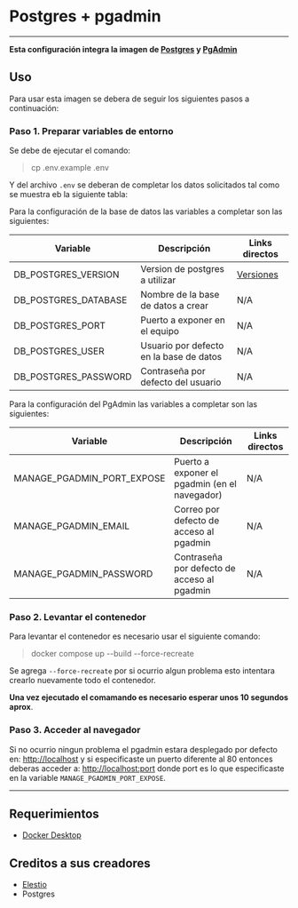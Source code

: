 Postgres + pgadmin
===

<hr>

**Esta configuración integra la imagen de [Postgres](https://hub.docker.com/_/postgres) y [PgAdmin](https://hub.docker.com/r/elestio/pgadmin)**

## Uso

Para usar esta imagen se debera de seguir los siguientes pasos a continuación:

### Paso 1. Preparar variables de entorno

Se debe de ejecutar el comando:
> cp .env.example .env

Y del archivo `.env` se deberan de completar los datos solicitados tal como se muestra eb la siguiente tabla:

Para la configuración de la base de datos las variables a completar son las siguientes:

| Variable                  | Descripción                               | Links directos                                      |
|---------------------------|-------------------------------------------|-----------------------------------------------------|
| DB_POSTGRES_VERSION       | Version de postgres a utilizar            | [Versiones](https://hub.docker.com/_/postgres/tags) |
| DB_POSTGRES_DATABASE      | Nombre de la base de datos a crear        | N/A                                                 |
| DB_POSTGRES_PORT          | Puerto a exponer en el equipo             | N/A                                                 |
| DB_POSTGRES_USER          | Usuario por defecto en la base de datos   | N/A                                                 |
| DB_POSTGRES_PASSWORD      | Contraseña por defecto del usuario        | N/A                                                 |

Para la configuración del PgAdmin las variables a completar son las siguientes:

| Variable                  | Descripción                                   | Links directos                                      |
|---------------------------|-----------------------------------------------|-----------------------------------------------------|
| MANAGE_PGADMIN_PORT_EXPOSE| Puerto a exponer el pgadmin (en el navegador) | N/A                                                 |
| MANAGE_PGADMIN_EMAIL      | Correo por defecto de acceso al pgadmin       | N/A                                                 |
| MANAGE_PGADMIN_PASSWORD   | Contraseña por defecto de acceso al pgadmin   | N/A                                                 |

### Paso 2. Levantar el contenedor

Para levantar el contenedor es necesario usar el siguiente comando:
> docker compose up --build --force-recreate

Se agrega `--force-recreate` por si ocurrio algun problema esto intentara crearlo nuevamente todo el contenedor.

**Una vez ejecutado el comamando es necesario esperar unos 10 segundos aprox**.

### Paso 3. Acceder al navegador

Si no ocurrio ningun problema el pgadmin estara desplegado
por defecto en: <http://localhost> y si especificaste un puerto
diferente al 80 entonces deberas acceder a: <http://localhost:port>
donde port es lo que especificaste en la variable `MANAGE_PGADMIN_PORT_EXPOSE`.

<hr>

## Requerimientos

* [Docker Desktop](https://www.docker.com/)

## Creditos a sus creadores

* [Elestio](https://hub.docker.com/u/elestio)
* Postgres
